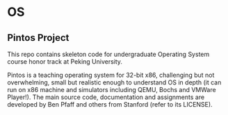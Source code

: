 # OS
## Pintos Project
<p>This repo contains skeleton code for undergraduate Operating System course honor track at Peking University.

Pintos is a teaching operating system for 32-bit x86, challenging but not overwhelming, small but realistic enough to understand OS 
in depth (it can run on x86 machine and simulators including QEMU, Bochs and VMWare Player!). 
The main source code, documentation and assignments are developed by Ben Pfaff and others from Stanford (refer to its LICENSE).</p>
